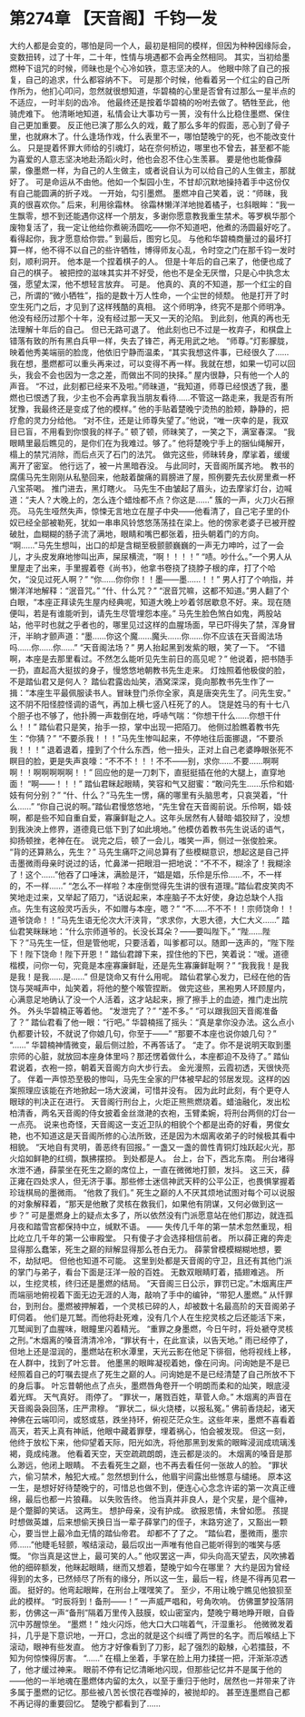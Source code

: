 # 第274章 【天音阁】千钧一发
大约人都是会变的，哪怕是同一个人，最初是相同的模样，但因为种种因缘际会，变数扭转，过了十年，二十年，性情与境遇都不会再全然相同。
其实，当初给墨燃种下诅咒的时候，师昧也是个心冷如铁，意志坚决的人。
他眼中除了自己的报复，自己的追求，什么都容纳不下。
可是那个时候，他看着另一个红尘的自己所作所为，他扪心叩问，忽然就很想知道，华碧楠的心里是否曾有过那么一星半点的不适应，一时半刻的齿冷。
他最终还是按着华碧楠的吩咐去做了。牺牲至此，他骑虎难下。
他清晰地知道，私情会让大事功亏一篑，没有什么比稳住墨燃、保住自己更加重要。
反正他已演了那么久的戏，戴了那么多年的假面，恶心到了骨子里，也就麻木了。什么逢场作戏，什么表里不一，哪怕楚晚宁的死，也不能改变什么。
只是提着怀罪大师给的引魂灯，站在奈何桥边，哪里也不曾去，甚至都不能为喜爱的人意志坚决地赴汤蹈火时，他也会忍不住心生羡慕。
要是他也能像薛蒙，像墨燃一样，为自己的人生做主，或者说自认为可以给自己的人生做主，那就好了。
可是命运从不由他。他如一个梨园小生，不甘却沉默地操持着手中这份仅有自己能圆满的折子戏。
一开始，勾引墨燃。
墨燃冲自己笑着，说：“师昧，我真的很喜欢你。”
后来，利用徐霜林。
徐霜林懒洋洋地抛着橘子，乜斜眼眸：“我一生飘零，想不到还能遇你这样一个朋友，多谢你愿意教我重生禁术。等罗枫华那个废物复活了，我一定让他给你煮碗汤圆吃——你不知道吧，他煮的汤圆最好吃了。看得起你，我才愿意给你尝。”
到最后，图穷匕见。
与他和华碧楠商量过的最坏打算一样，他不得不以自己的些许牺牲，博得师友心乱，令时空之门在那千钧一发时刻，顺利洞开。
他本是一个捏着棋子的人。
但是十年后的自己来了，他便也成了自己的棋子。
被把控的滋味其实并不好受，他也不是全无厌憎，只是心中执念太强，愿望太深，他不想轻言放弃。
可是。
他真的、真的不知道，那一个红尘的自己，所谓的“微小牺牲”，指的是数十万人性命，一个尘世的倾颓。
他是打开了时空生死门之后，才见到了这样残酷的真相。
这个师明净，终究不是那个师明净。他没有经历过那个十年，没有经过那一天又一天的沦陷。
到此刻，他真的再也无法理解十年后的自己。
但已无路可退了。
他此刻也已不过是一枚弃子，和棋盘上错落有致的所有黑白兵甲一样，失去了锋芒，再无用武之地。
“师尊。”灯影朦胧，映着他秀美端丽的脸庞，他依旧宁静而温柔，“其实我想这件事，已经很久了……我在想，墨燃都可以重头再来过，可以变得不再一样。我就在想，如果一切可以回头，我会不会也因为一念之差，而做出不同的抉择。”
屋内很静，只有他一个人的声音。
“不过，此刻都已经来不及啦。”师昧道，“我知道，师尊已经恨透了我，墨燃也已恨透了我，少主也不会再拿我当朋友看待……不管这一路走来，我是否有所犹豫，我最终还是变成了他的模样。”
他的手贴着楚晚宁烫热的脸颊，静静的，把疗愈的灵力分给他。
“对不住，还是让师尊失望了。”他说，“唯一庆幸的是，我双目已盲，不用看到你恨我的样子。”
顿了顿，师昧笑了，一笑之下，满室春深。
“我眼睛里最后瞧见的，是你们在为我难过。够了。”
他将楚晚宁手上的捆仙绳解开，榻上的禁咒消除，而后点灭了石门的法咒。
做完这些，师昧转身，摩挲着，缓缓离开了密室。
他行远了，被一片黑暗吞没。
与此同时，天音阁所属齐地。
教书的腐儒马先生刚刚从私塾回来，他敲着酸痛的肩膀进了屋，照例要先去伙房里煮一杯八宝茶喝。
推门进去，黑灯瞎火。
马先生不由皱起了眉头，边去摩挲灯台，边喊道：“夫人？大晚上的，怎么连个蜡烛都不点？你这是……”
簇的一声，火刀火石擦亮。
马先生哑然失声，惊悚无言地立在屋子中央——他看清了，自己宅子里的仆奴已经全部被勒死，犹如一串串风铃悠悠荡荡挂在梁上。他的傍家老婆子已被开膛破肚，血糊糊的肠子流了满地，眼睛和嘴巴都张着，扭头朝着门的方向。
“啊……”马先生想叫，出口的却是含糊至极颤颤巍巍的一声无力呻吟，过了一会儿，才头皮发麻地惨叫出声，屎尿横流，“啊！！！！”
“啧。吵什么。”一个男人从里屋走了出来，手里握着卷《尚书》，他拿书卷挠了挠脖子根的痒，打了个哈欠，“没见过死人啊？”
“你……你你你！！墨——墨……！！”
男人打了个响指，并懒洋洋地解释：“泯音咒。”
“什、什么咒？”
“泯音咒嘛，这都不知道。”男人翻了个白眼，“本座正拜读先生屋内经典呢，知道大晚上吵着邻居歇息不好。来。现在随便叫，若是有谁能听到，请先生尽管埋怨本座。”
马先生脸色煞白如鬼，两股站站，他平时也就之乎者也的，哪里见过这样的血腥场面，早已吓得失了禁，浑身冒汗，半晌才颤声道：“墨……你这个魔……魔头……你……你不应该在天音阁法场吗……你……你……”
“天音阁法场？”
男人抬起黑到发紫的眼，笑了一下。
“不错啊，本座是去那里看过。不然怎么能听见先生前日的高见呢？”
他说着，把书随手一扔，直起高大挺拔的身子，慢悠悠地朝教书先生走来。
灯烛照着他极俊的脸，不是踏仙君又是何人？
踏仙君露齿灿笑，酒窝深深，竟向那教书先生作了一揖：“本座生平最佩服读书人。冒昧登门杀你全家，真是唐突先生了。问先生安。”
这不阴不阳怪腔怪调的语气，再加上横七竖八枉死了的人。
饶是姓马的有十七八个胆子也不够了，他扑腾一声栽倒在地，呼哧气喘：“你想干什么……你想干什么！！”
踏仙君只是笑，抬手一掠，掌中出现一把陌刀。
他侧过脸瞧着教书先生：“你猜？”
“不要杀我！！！”马先生惨叫起来，不停地往后面挪退，“不要杀我！！！”
退着退着，撞到了个什么东西，他一扭头，正对上自己老婆睁眼张死不瞑目的脸，更是失声哀嚎：“不不不！！！不不——别，求你……不要……啊啊啊！！啊啊啊啊啊！！”
回应他的是一刀刺下，直挺挺插在他的大腿上，直穿地面！
“啊——！！！”
踏仙君眯起眼睛，笑容和气又甜蜜：“敢问先生……乐伶和娼·妓有何分别？”
“什、什么？”马先生一愣，痛的哪里有头脑思考，只哀哭着，“什么……”
“你自己说的啊。”踏仙君慢悠悠地，“先生曾在天音阁前说。乐伶啊，娼·妓啊，都是些不知自重自爱，寡廉鲜耻之人。这年头居然有人替暗·娼狡辩了，没想到我泱泱上修界，道德竟已低下到了如此境地。”
他模仿着教书先生说话的语气，抑扬顿挫，老神在在。
说完之后，顿了一会儿，嗤笑一声，侧过一张俊脸来。
“背的还算熟么，先生？”
马先生痛吓之间总算有了些模糊意识，想起这是自己抨击墨微雨母亲时说过的话，忙鼻涕一把眼泪一把地说：“不不不，糊涂了！我糊涂了！这个……”他吞了口唾沫，满脸是汗，“娼是娼，乐伶是乐伶……不，不一样的，不一样……”
“怎么不一样啦？本座倒觉得先生讲的很有道理。”踏仙君皮笑肉不笑地走过来，又举起了陌刀，“话说起来，本座脑子不太好使，身边总缺个人指点。先生有这般灵巧舌头，不如赠与本座，嗯？”
“不……不不不！！宗师饶命！！道爷饶命！！”马先生语无伦次大汗浃背，“求求你，大恩大德，大仁大义……”
踏仙君笑眯眯地：“什么宗师道爷的。长没长耳朵？——要叫陛下。”
“陛……陛下？”马先生一怔，但是管他呢，只要活着，叫爹都可以。随即一迭声的，“陛下陛下！陛下饶命！陛下开恩！”
踏仙君蹲下来，捏住他的下巴，笑着说：“嗳。道德楷模，问你一句，究竟是本座寡廉鲜耻，还是先生寡廉鲜耻啊？”
“我我我！是我是我！是我……是……”
但是饶命又有什么用呢。
踏仙君掌心发力，已经在他的告饶与哭喊声中，灿笑着，将他的整个喉管捏断。
做完这些，黑袍男人环顾屋内，心满意足地确认了没一个人活着，这才站起来，擦了擦手上的血迹，推门走出院外。
外头华碧楠正等着他。
“发泄完了？”
“差不多。”
“可以跟我回天音阁准备了？”
踏仙君看了他一眼：“行吧。”
华碧楠摇了摇头：“真是拿你没办法。这么点小仇都要计较，不就说了你娘几句，你至于——”
“那要不本座也说你娘几句？”
“……”
华碧楠神情微变，最后侧过脸，不再答话了。
“走了。你不是说明天取到墨宗师的心脏，就放回本座身体里吗？那还愣着做什么，本座都迫不及待了。”
踏仙君说着，衣袍一掠，朝着天音阁方向大步行去。
金光漫照，云霞初透，天很快亮了。
伴着一声惊恐至极的惨叫，马先生全家的尸体被早起的邻居发现。这样的凶案照理应该能在齐地掀起一场大波澜，可惜并没有。
因为此时此刻，有个更夺人眼球的判决正在进行。
天音阁行刑台上，火炬正熊熊燃烧着。蜡油融化，发出松柏清香，两名天音阁的侍女披着金丝潋滟的衣袍，玉臂柔婉，将刑台两侧的灯台一一点亮。
说来也奇怪，天音阁这一支近卫队的相貌个个都是出奇的好看，男俊女艳，也不知道这是天音阁所修的心法所致，还是因为木烟离收弟子的时候极其看中相貌。
“天地自有灵明，善恶终有回报。”
一盏又一盏的兽性青铜灯烛跃起火光，那火焰如鲜艳的红绸，飘拂摆掠。
到处都是人。
台上，台下，西北东南。
刑台堵得水泄不通，薛蒙坐在死生之巅的席位上，一直在微微地打颤，发抖。
这三天，薛正雍在四处求人，但无济于事。那些修士迷信神武天秤的公平公正，也畏惧掌握着珍珑棋局的墨微雨。
“他救了我们。”
死生之巅的人不厌其烦地试图对每个可以说服的对象解释着，“那天是他散了灵核在救我们，如果他有阴谋，又何必做到这一步？”
可是墨燃身上的疑点太多了，所以依然没有门派愿意站在他们那边，就连孤月夜和踏雪宫都保持中立，缄默不语。
——
失传几千年的第一禁术忽然重现，相比屹立几千年的第一公审殿堂。
只有傻子才会选择相信前者。
所以薛正雍的奔走显得那么蠢笨，死生之巅的辩解显得那么苍白无力。
薛蒙曾模模糊糊地想，要不，劫狱吧。
但他也知道不可能。
这里到处都是天音阁的守卫，且还有其他门派的掌门与弟子，看台下面是汪洋一般的百姓。
无数双眼睛盯着，插翅难逃。
所以，生挖灵核，终归还是墨燃的结局。
“天音阁三日公示，罪罚已定。”木烟离庄严而端丽地俯视着下面无边无涯的人海，敲响了手中的编钟，“带犯人墨燃。”
从忏罪台，到刑台。墨燃被押解着，一个灵核已碎的人，却被数十名最高阶的天音阁弟子盯伺着。
他们是兀鹫。而他将赴死难，没有几个人在生挖灵核之后还能活下来，兀鹫闻到了血腥味，眼瞳里闪着精光。
“重罪之身墨燃，今日午时，将处褫夺灵核之刑。”木烟离的嗓音清清冷冷，“罪状有十，在此宣读，以告天地。”
雨已经停了，但地上还是湿润的，墨燃站在积水潭里，天光云影在他足下徘徊，他将视线上移，在人群中，找到了叶忘昔。
他墨黑的眼眸凝视着她，像在问询。问询她是不是已经照着自己的叮嘱去提点了死生之巅的人。问询她是不是已经清楚了自己所放不下的身后事。
叶忘昔朝他点了点头，墨燃唇角卷开一个明朗而柔和的灿笑，眼底浸着光辉。
天气真好。
雨停了。
“罪状一，屠戮百姓，草菅人命。”
木烟离的声音在天音阁袅袅回荡，庄严肃穆。
“罪状二，纵火烧楼，以报私冤。”
佛前香烧起，诸天神佛在云端叩问，或怒或慈，跌坐持环，俯视茫茫众生。这些年来，墨燃不喜看着高天，若天上真有神祇，他眼中藏着罪孽，埋着祸心，怕会被发现。
但这一刻，他终于放松下来，他仰望着天际，阳光如洗，将他那黑到发紫的眼眸浸润成琉璃浅褐，竟成纯澈。
他看着天空，天空疏疏朗朗，连云都是淡的。
木烟离的嗓音是那么渺远，他闭上眼睛。
不去看死生之巅，也不再去看任何一张故人的脸。
“罪状六，偷习禁术，触犯大戒。”
忽然想到什么，他眉宇间露出些憾意与缱绻。
原本这一生，是想好好待楚晚宁的，可惜总也做不到，便连心心念念许诺的第一次真正缠绵，最后也都一片狼藉。
以失败告终。
他当真并非良人，是个灾星，是个瘟神，是个蹩脚的笑话。
这两生。
想护母亲，没有护成。
欲报恩情，未曾如愿。
孩提时想做英雄，后来想偷天换日当一辈子薛掌门的侄子，末路穷途了，又豁出一颗心，要当世上最冷血无情的踏仙帝君。
却都不了了之。
“踏仙君，墨微雨，墨宗师……”他睫毛轻颤，喉结滚动，最后叹出一声唯有他自己能听得到的嗤笑与感慨。
“你当真是这世上，最可笑的人。”
他叹罢这一声，仰头向高天望去，风吹拂着他的细碎额发，他眯起眼睛，继而又想着，楚晚宁如今在哪里？
大约是因为曾经得到的太多，已然倾尽了所有的缘分，所以这一生，最后一程，终是不得再见君一面。
挺好的。他弯起眼眸，在刑台上嘿嘿笑了。
至少，不用让晚宁瞧见他狼狈至此的模样。
“时辰将到！备刑——！”
一声威严唱和，号角吹响。
仿佛噩梦投落阴影，仿佛这一声“备刑”隔着万里传入鼓膜，蛟山密室内，楚晚宁蓦地睁开眼，自昏沉中苏醒惊坐。
“墨燃！”
烛火闪烁，他大口大口喘着气，汗湿重衫。
他微微发着抖，几乎是下意识地，一开口，念出的就是这个纠缠了两世的名字。而后喉结上下滚动，眼神有些发直。
他方才好像看到了刀影，起了强烈的觳觫，心若擂鼓，不知为何惊悚得厉害。
“……”
在榻上坐着，手掌在脸上用力揉搓一把，汗渐渐凉透了，他才缓过神来。
眼前不停有记忆清晰地闪现，但那些记忆并不是属于他的——他的一半地魂在墨燃体内留的太久，以至于重归于他时，居然也一并带来了许多属于墨燃的记忆。那些被八苦长恨花吞噬掉的，被抛却的。
甚至连墨燃自己都不再记得的重要回忆。
楚晚宁都看到了……
